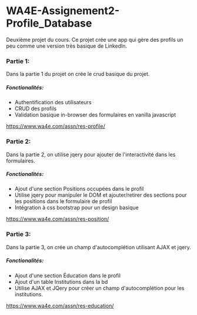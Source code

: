 # WA4E-Assignement2-Profile_Database

Deuxième projet du cours. Ce projet crée une app qui gère des profils un peu comme une version très basique de LinkedIn.

### Partie 1: 
Dans la partie 1 du projet on crée le crud basique du projet.

##### Fonctionalités: 
* Authentification des utilisateurs
* CRUD des profils
* Validation basique in-browser des formulaires en vanilla javascript

https://www.wa4e.com/assn/res-profile/

### Partie 2:
Dans la partie 2, on utilise jqery pour ajouter de l'interactivité dans les formulaires.

##### Fonctionalités: 
* Ajout d'une section Positions occupées dans le profil
* Utilise jqery pour manipuler le DOM et ajouter/retirer des sections pour les positions dans le formulaire de profil
* Intégration à css bootstrap pour un design basique

https://www.wa4e.com/assn/res-position/

### Partie 3:
Dans la partie 3, on crée un champ d'autocomplétion utilisant AJAX et jqery.

##### Fonctionalités: 
* Ajout d'une section Éducation dans le profil
* Ajout d'un table Institutions dans la bd
* Utilise AJAX et JQery pour créer un champ d'autocomplétion pour les institutions.

https://www.wa4e.com/assn/res-education/